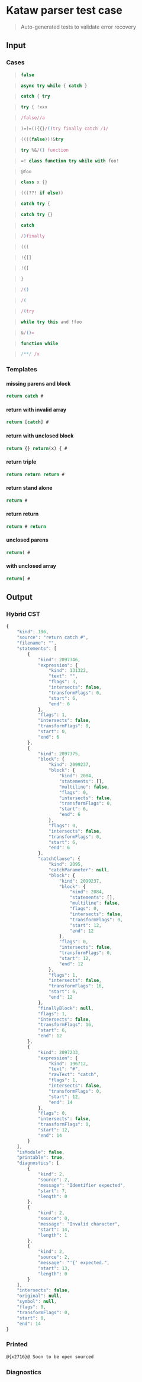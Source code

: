 # Kataw parser test case

> Auto-generated tests to validate error recovery
>

## Input

### Cases

> `````js
> false
> `````

> `````js
> async try while { catch }
> `````

> `````js
> catch { try
> `````

> `````js
> try { !xxx
> `````

> `````js
> /false//a
> `````

> `````js
> )=)=(){{}/()try finally catch /1/
> `````

> `````js
> ((((false))!&try
> `````

> `````js
> try %&/() function
> `````

> `````js
> =! class function try while with foo!
> `````

> `````js
> @foo
> `````

> `````js
> class x {}
> `````

> `````js
> (((??! if else))
> `````

> `````js
> catch try {
> `````

> `````js
> catch try {}
> `````

> `````js
> catch
> `````

> `````js
> /)finally
> `````

> `````js
> (((
> `````

> `````js
> !{[]
> `````

> `````js
> !{[
> `````

> `````js
> }
> `````

> `````js
> /()
> `````

> `````js
> /(
> `````

> `````js
> /(try
> `````

> `````js
> while try this and !foo
> `````

> `````js
> &/()=
> `````

> `````js
> function while
> `````

> `````js
> /**/ /x
> `````

### Templates

#### missing parens and block

`````js
return catch #
`````

#### return with invalid array

`````js
return [catch] #
`````

#### return with unclosed block

`````js
return {} return(x) { #
`````

#### return triple

`````js
return return return #
`````

#### return stand alone

`````js
return #
`````

#### return return

`````js
return # return
`````

#### unclosed parens

`````js
return( #
`````

#### with unclosed array

`````js
return[ #
`````



## Output

### Hybrid CST


```javascript
{
    "kind": 196,
    "source": "return catch #",
    "filename": "",
    "statements": [
        {
            "kind": 2097346,
            "expression": {
                "kind": 131322,
                "text": "",
                "flags": 3,
                "intersects": false,
                "transformFlags": 0,
                "start": 6,
                "end": 6
            },
            "flags": 1,
            "intersects": false,
            "transformFlags": 0,
            "start": 0,
            "end": 6
        },
        {
            "kind": 2097375,
            "block": {
                "kind": 2099237,
                "block": {
                    "kind": 2084,
                    "statements": [],
                    "multiline": false,
                    "flags": 0,
                    "intersects": false,
                    "transformFlags": 0,
                    "start": 6,
                    "end": 6
                },
                "flags": 0,
                "intersects": false,
                "transformFlags": 0,
                "start": 6,
                "end": 6
            },
            "catchClause": {
                "kind": 2095,
                "catchParameter": null,
                "block": {
                    "kind": 2099237,
                    "block": {
                        "kind": 2084,
                        "statements": [],
                        "multiline": false,
                        "flags": 0,
                        "intersects": false,
                        "transformFlags": 0,
                        "start": 12,
                        "end": 12
                    },
                    "flags": 0,
                    "intersects": false,
                    "transformFlags": 0,
                    "start": 12,
                    "end": 12
                },
                "flags": 1,
                "intersects": false,
                "transformFlags": 16,
                "start": 6,
                "end": 12
            },
            "finallyBlock": null,
            "flags": 1,
            "intersects": false,
            "transformFlags": 16,
            "start": 6,
            "end": 12
        },
        {
            "kind": 2097233,
            "expression": {
                "kind": 196712,
                "text": "#",
                "rawText": "catch",
                "flags": 1,
                "intersects": false,
                "transformFlags": 0,
                "start": 12,
                "end": 14
            },
            "flags": 0,
            "intersects": false,
            "transformFlags": 0,
            "start": 12,
            "end": 14
        }
    ],
    "isModule": false,
    "printable": true,
    "diagnostics": [
        {
            "kind": 2,
            "source": 2,
            "message": "Identifier expected",
            "start": 7,
            "length": 0
        },
        {
            "kind": 2,
            "source": 0,
            "message": "Invalid character",
            "start": 14,
            "length": 1
        },
        {
            "kind": 2,
            "source": 2,
            "message": "'{' expected.",
            "start": 13,
            "length": 0
        }
    ],
    "intersects": false,
    "original": null,
    "symbol": null,
    "flags": 0,
    "transformFlags": 0,
    "start": 0,
    "end": 14
}
```

  
### Printed


```javascript
@{x2716}@ Soon to be open sourced
```

  
### Diagnostics


```javascript

```

